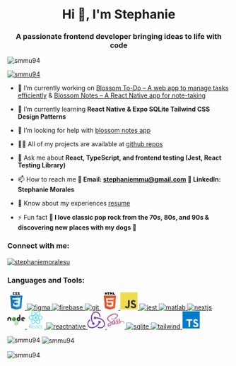 <h1 align="center">Hi 👋, I'm Stephanie</h1>
<h3 align="center">A passionate frontend developer bringing ideas to life with code</h3>

<p align="left"> <img src="https://komarev.com/ghpvc/?username=smmu94&label=Profile%20views&color=0e75b6&style=flat" alt="smmu94" /> </p>

<p align="left"> <a href="https://github.com/ryo-ma/github-profile-trophy"><img src="https://github-profile-trophy.vercel.app/?username=smmu94" alt="smmu94" /></a> </p>

- 🔭 I’m currently working on [Blossom To-Do – A web app to manage tasks efficiently](https://github.com/smmu94/blossom-todo) & [Blossom Notes – A React Native app for note-taking](https://github.com/smmu94/blossom-notes-app)

- 🌱 I’m currently learning **React Native & Expo SQLite Tailwind CSS Design Patterns**

- 🤝 I’m looking for help with [blossom notes app](https://github.com/smmu94/blossom-notes-app)

- 👨‍💻 All of my projects are available at [github repos](https://github.com/smmu94?tab=repositories)

- 💬 Ask me about **React, TypeScript, and frontend testing (Jest, React Testing Library)**

- 📫 How to reach me **📧 Email: stephaniemmu@gmail.com 💼 LinkedIn: Stephanie Morales**

- 📄 Know about my experiences [resume](https://drive.google.com/file/d/158lAXi6rjtFkTbR3wV0NTA9W4VWo0T59/view)

- ⚡ Fun fact **🎵 I love classic pop rock from the 70s, 80s, and 90s & discovering new places with my dogs 🐶**

<h3 align="left">Connect with me:</h3>
<p align="left">
<a href="https://linkedin.com/in/stephaniemoralesu" target="blank"><img align="center" src="https://raw.githubusercontent.com/rahuldkjain/github-profile-readme-generator/master/src/images/icons/Social/linked-in-alt.svg" alt="stephaniemoralesu" height="30" width="40" /></a>
</p>

<h3 align="left">Languages and Tools:</h3>
<p align="left"> <a href="https://www.w3schools.com/css/" target="_blank" rel="noreferrer"> <img src="https://raw.githubusercontent.com/devicons/devicon/master/icons/css3/css3-original-wordmark.svg" alt="css3" width="40" height="40"/> </a> <a href="https://www.figma.com/" target="_blank" rel="noreferrer"> <img src="https://www.vectorlogo.zone/logos/figma/figma-icon.svg" alt="figma" width="40" height="40"/> </a> <a href="https://firebase.google.com/" target="_blank" rel="noreferrer"> <img src="https://www.vectorlogo.zone/logos/firebase/firebase-icon.svg" alt="firebase" width="40" height="40"/> </a> <a href="https://git-scm.com/" target="_blank" rel="noreferrer"> <img src="https://www.vectorlogo.zone/logos/git-scm/git-scm-icon.svg" alt="git" width="40" height="40"/> </a> <a href="https://www.w3.org/html/" target="_blank" rel="noreferrer"> <img src="https://raw.githubusercontent.com/devicons/devicon/master/icons/html5/html5-original-wordmark.svg" alt="html5" width="40" height="40"/> </a> <a href="https://developer.mozilla.org/en-US/docs/Web/JavaScript" target="_blank" rel="noreferrer"> <img src="https://raw.githubusercontent.com/devicons/devicon/master/icons/javascript/javascript-original.svg" alt="javascript" width="40" height="40"/> </a> <a href="https://jestjs.io" target="_blank" rel="noreferrer"> <img src="https://www.vectorlogo.zone/logos/jestjsio/jestjsio-icon.svg" alt="jest" width="40" height="40"/> </a> <a href="https://www.mathworks.com/" target="_blank" rel="noreferrer"> <img src="https://upload.wikimedia.org/wikipedia/commons/2/21/Matlab_Logo.png" alt="matlab" width="40" height="40"/> </a> <a href="https://nextjs.org/" target="_blank" rel="noreferrer"> <img src="https://cdn.worldvectorlogo.com/logos/nextjs-2.svg" alt="nextjs" width="40" height="40"/> </a> <a href="https://nodejs.org" target="_blank" rel="noreferrer"> <img src="https://raw.githubusercontent.com/devicons/devicon/master/icons/nodejs/nodejs-original-wordmark.svg" alt="nodejs" width="40" height="40"/> </a> <a href="https://reactjs.org/" target="_blank" rel="noreferrer"> <img src="https://raw.githubusercontent.com/devicons/devicon/master/icons/react/react-original-wordmark.svg" alt="react" width="40" height="40"/> </a> <a href="https://reactnative.dev/" target="_blank" rel="noreferrer"> <img src="https://reactnative.dev/img/header_logo.svg" alt="reactnative" width="40" height="40"/> </a> <a href="https://redux.js.org" target="_blank" rel="noreferrer"> <img src="https://raw.githubusercontent.com/devicons/devicon/master/icons/redux/redux-original.svg" alt="redux" width="40" height="40"/> </a> <a href="https://sass-lang.com" target="_blank" rel="noreferrer"> <img src="https://raw.githubusercontent.com/devicons/devicon/master/icons/sass/sass-original.svg" alt="sass" width="40" height="40"/> </a> <a href="https://www.sqlite.org/" target="_blank" rel="noreferrer"> <img src="https://www.vectorlogo.zone/logos/sqlite/sqlite-icon.svg" alt="sqlite" width="40" height="40"/> </a> <a href="https://tailwindcss.com/" target="_blank" rel="noreferrer"> <img src="https://www.vectorlogo.zone/logos/tailwindcss/tailwindcss-icon.svg" alt="tailwind" width="40" height="40"/> </a> <a href="https://www.typescriptlang.org/" target="_blank" rel="noreferrer"> <img src="https://raw.githubusercontent.com/devicons/devicon/master/icons/typescript/typescript-original.svg" alt="typescript" width="40" height="40"/> </a> </p>

<p><img align="left" src="https://github-readme-stats.vercel.app/api/top-langs?username=smmu94&show_icons=true&locale=en&layout=compact" alt="smmu94" /></p>

<p>&nbsp;<img align="center" src="https://github-readme-stats.vercel.app/api?username=smmu94&show_icons=true&locale=en" alt="smmu94" /></p>

<p><img align="center" src="https://github-readme-streak-stats.herokuapp.com/?user=smmu94&" alt="smmu94" /></p>


